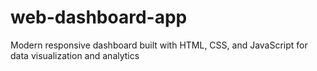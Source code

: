 # web-dashboard-app
Modern responsive dashboard built with HTML, CSS, and JavaScript for data visualization and analytics
